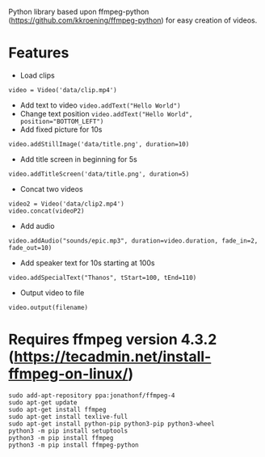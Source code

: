 Python library based upon ffmpeg-python (https://github.com/kkroening/ffmpeg-python) for easy creation of videos.

# Features

* Load clips 
```
video = Video('data/clip.mp4')
```
* Add text to video 
``` video.addText("Hello World") ```
* Change text position
```video.addText("Hello World", position="BOTTOM_LEFT")```
* Add fixed picture for 10s
```
video.addStillImage('data/title.png', duration=10)
```
* Add title screen in beginning for 5s
```
video.addTitleScreen('data/title.png', duration=5)
```
* Concat two videos
```
video2 = Video('data/clip2.mp4')
video.concat(videoP2)
```
* Add audio
```
video.addAudio("sounds/epic.mp3", duration=video.duration, fade_in=2, fade_out=10)
```
* Add speaker text for 10s starting at 100s
```
video.addSpecialText("Thanos", tStart=100, tEnd=110)
```
* Output video to file
```
video.output(filename)
```


# Requires ffmpeg version 4.3.2 (https://tecadmin.net/install-ffmpeg-on-linux/)

```
sudo add-apt-repository ppa:jonathonf/ffmpeg-4
sudo apt-get update
sudo apt-get install ffmpeg
sudo apt-get install texlive-full
sudo apt-get install python-pip python3-pip python3-wheel
python3 -m pip install setuptools 
python3 -m pip install ffmpeg
python3 -m pip install ffmpeg-python
```

